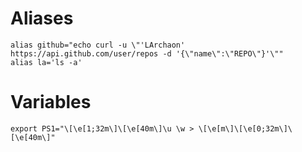 # Aliases
```
alias github="echo curl -u \"'LArchaon' https://api.github.com/user/repos -d '{\"name\":\"REPO\"}'\""
alias la='ls -a'
```

# Variables
```
export PS1="\[\e[1;32m\]\[\e[40m\]\u \w > \[\e[m\]\[\e[0;32m\]\[\e[40m\]"
```
